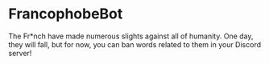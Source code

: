 # FrancophobeBot
The Fr*nch have made numerous slights against all of humanity. One day, they will fall, but for now, you can ban words related to them in your Discord server!
